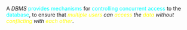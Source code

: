 A *DBMS* <span style="color:#00ffff">provides mechanisms</span> for <span style="color:#00ffff">controlling concurrent access</span> to the <span style="color:#00ffff">database</span>, to ensure that *<span style="color:#fffd01">multiple</span> <span style="color:#fffd01">users</span> can <span style="color:#fffd01">access</span> the <span style="color:#fffd01">data</span> without <span style="color:#fffd01">conflicting</span> with <span style="color:#fffd01">each other</span>*.